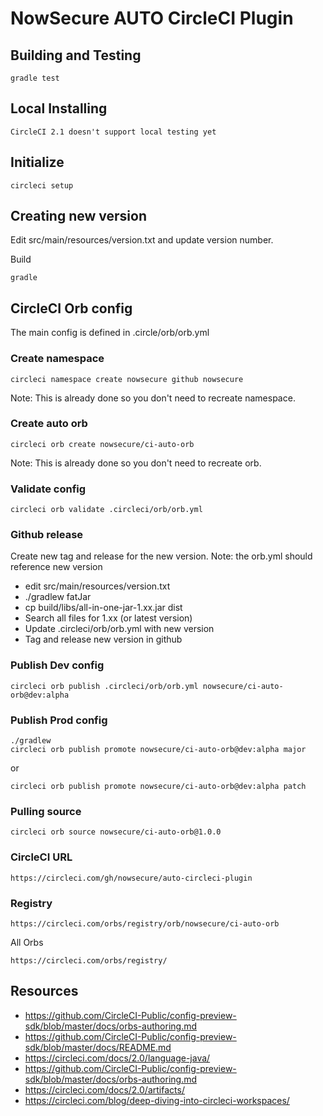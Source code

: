 # NowSecure AUTO CircleCI Plugin

## Building and Testing
```
gradle test
```

## Local Installing
```
CircleCI 2.1 doesn't support local testing yet
```

## Initialize 
```
circleci setup
```

## Creating new version
Edit src/main/resources/version.txt and update version number.

Build 
```
gradle
```

## CircleCI Orb config
The main config is defined in .circle/orb/orb.yml

### Create namespace
```
circleci namespace create nowsecure github nowsecure
```
Note: This is already done so you don't need to recreate namespace.

### Create auto orb
```
circleci orb create nowsecure/ci-auto-orb
```
Note: This is already done so you don't need to recreate orb.

### Validate config
```
circleci orb validate .circleci/orb/orb.yml
```

### Github release
Create new tag and release for the new version. Note: the orb.yml should reference new version 
- edit src/main/resources/version.txt
- ./gradlew fatJar
- cp build/libs/all-in-one-jar-1.xx.jar dist
- Search all files for 1.xx (or latest version)
- Update .circleci/orb/orb.yml with new version
- Tag and release new version in github


### Publish Dev config
```
circleci orb publish .circleci/orb/orb.yml nowsecure/ci-auto-orb@dev:alpha
```

### Publish Prod config
```
./gradlew
circleci orb publish promote nowsecure/ci-auto-orb@dev:alpha major
```
or
```
circleci orb publish promote nowsecure/ci-auto-orb@dev:alpha patch
```
### Pulling source
```
circleci orb source nowsecure/ci-auto-orb@1.0.0
```

### CircleCI URL
```
https://circleci.com/gh/nowsecure/auto-circleci-plugin
```

### Registry
```
https://circleci.com/orbs/registry/orb/nowsecure/ci-auto-orb
```
All Orbs
```
https://circleci.com/orbs/registry/
```

## Resources
- https://github.com/CircleCI-Public/config-preview-sdk/blob/master/docs/orbs-authoring.md
- https://github.com/CircleCI-Public/config-preview-sdk/blob/master/docs/README.md
- https://circleci.com/docs/2.0/language-java/
- https://github.com/CircleCI-Public/config-preview-sdk/blob/master/docs/orbs-authoring.md
- https://circleci.com/docs/2.0/artifacts/
- https://circleci.com/blog/deep-diving-into-circleci-workspaces/
